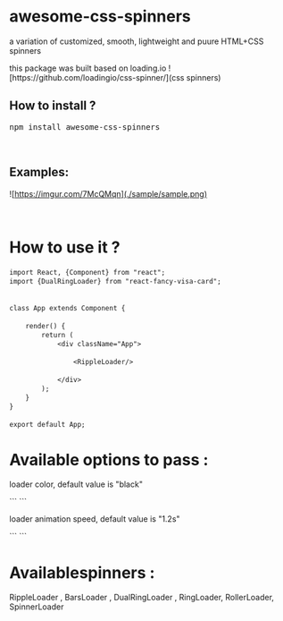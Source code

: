 # awesome-css-spinners
a variation of customized, smooth, lightweight and puure HTML+CSS spinners

<p>this package was built based on loading.io ![https://github.com/loadingio/css-spinner/](css spinners) </p>
<h2>How to install ?</h2> 
<pre>
npm install awesome-css-spinners
</pre>

<br />

<h2>Examples:</h2>

![https://imgur.com/7McQMqn](./sample/sample.png)

<br />

<h1>How to use it ? </h1>

```
import React, {Component} from "react";
import {DualRingLoader} from "react-fancy-visa-card";


class App extends Component {

	render() {
        return (
            <div className="App">
            
                <RippleLoader/>

            </div>
        );
    }
}

export default App;
```

<h1>Available options to pass :</h1>

<p>loader color, default value is "black" </p>
```
<RippleLoader color="#ff7383"/> 
```

<p>loader animation speed, default value is "1.2s" </p>
```
<RippleLoader  duration="2.5s" />
```

<h1>Availablespinners :</h1>
<p> RippleLoader , BarsLoader , DualRingLoader , RingLoader, RollerLoader, SpinnerLoader </p>







